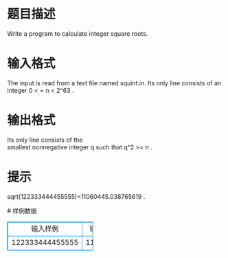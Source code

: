 # 

 
 # 题目描述 
<p>
Write a program to calculate integer square roots.<br></p> 

 
 # 输入格式 
<p>
The input is read from a text file named squint.in. Its only line consists of an<br>integer 0 < = n < 2^63 .<br></p> 

 
 # 输出格式 
<p>
 Its only line consists of the<br>smallest nonnegative integer q such that q^2 >= n .<br></p> 

 
 # 提示 
<p>
sqrt(122333444455555)=11060445.038765619 .</p> 
# 样例数据
<style>
        table,table tr th, table tr td { border:1px solid #0094ff; }
        table { width: 200px; min-height: 25px; line-height: 25px; text-align: center; border-collapse: collapse;}   
    </style>
<table>
	<tr>
		<td>输入样例</td>
		<td>输出样例</td>
	</tr>
<tr><td>122333444455555</td><td>11060446</td></tr></table>
